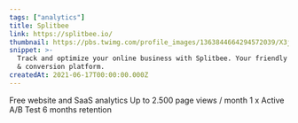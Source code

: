 ```yaml
---
tags: ["analytics"]
title: Splitbee
link: https://splitbee.io/
thumbnail: https://pbs.twimg.com/profile_images/1363844664294572039/X3j753Gk_400x400.jpg
snippet: >-
  Track and optimize your online business with Splitbee. Your friendly analytics
  & conversion platform.
createdAt: 2021-06-17T00:00:00.000Z
---
```

Free website and SaaS analytics
Up to 2.500 page views / month
1 x Active A/B Test
6 months retention